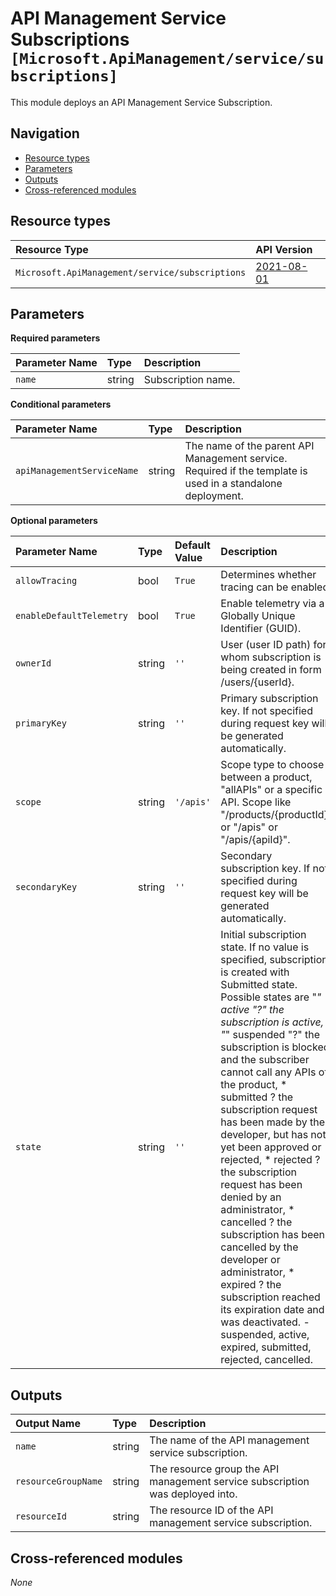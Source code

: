 # API Management Service Subscriptions `[Microsoft.ApiManagement/service/subscriptions]`

This module deploys an API Management Service Subscription.

## Navigation

- [Resource types](#Resource-types)
- [Parameters](#Parameters)
- [Outputs](#Outputs)
- [Cross-referenced modules](#Cross-referenced-modules)

## Resource types

| Resource Type | API Version |
| :-- | :-- |
| `Microsoft.ApiManagement/service/subscriptions` | [2021-08-01](https://learn.microsoft.com/en-us/azure/templates/Microsoft.ApiManagement/2021-08-01/service/subscriptions) |

## Parameters

**Required parameters**

| Parameter Name | Type | Description |
| :-- | :-- | :-- |
| `name` | string | Subscription name. |

**Conditional parameters**

| Parameter Name | Type | Description |
| :-- | :-- | :-- |
| `apiManagementServiceName` | string | The name of the parent API Management service. Required if the template is used in a standalone deployment. |

**Optional parameters**

| Parameter Name | Type | Default Value | Description |
| :-- | :-- | :-- | :-- |
| `allowTracing` | bool | `True` | Determines whether tracing can be enabled. |
| `enableDefaultTelemetry` | bool | `True` | Enable telemetry via a Globally Unique Identifier (GUID). |
| `ownerId` | string | `''` | User (user ID path) for whom subscription is being created in form /users/{userId}. |
| `primaryKey` | string | `''` | Primary subscription key. If not specified during request key will be generated automatically. |
| `scope` | string | `'/apis'` | Scope type to choose between a product, "allAPIs" or a specific API. Scope like "/products/{productId}" or "/apis" or "/apis/{apiId}". |
| `secondaryKey` | string | `''` | Secondary subscription key. If not specified during request key will be generated automatically. |
| `state` | string | `''` | Initial subscription state. If no value is specified, subscription is created with Submitted state. Possible states are "*" active "?" the subscription is active, "*" suspended "?" the subscription is blocked, and the subscriber cannot call any APIs of the product, * submitted ? the subscription request has been made by the developer, but has not yet been approved or rejected, * rejected ? the subscription request has been denied by an administrator, * cancelled ? the subscription has been cancelled by the developer or administrator, * expired ? the subscription reached its expiration date and was deactivated. - suspended, active, expired, submitted, rejected, cancelled. |


## Outputs

| Output Name | Type | Description |
| :-- | :-- | :-- |
| `name` | string | The name of the API management service subscription. |
| `resourceGroupName` | string | The resource group the API management service subscription was deployed into. |
| `resourceId` | string | The resource ID of the API management service subscription. |

## Cross-referenced modules

_None_
